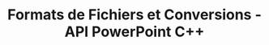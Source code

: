 ---
title: Formats de Fichiers et Conversions - API PowerPoint C++
linktitle: Formats de Fichiers et Conversions
type: docs
weight: 40
url: /fr/cpp/file-formats-and-conversions/
description: L'API PowerPoint C++ prend en charge les conversions de formats de fichiers PowerPoint, y compris PPT, PPTX, XML, PDF, XPS et autres.
---